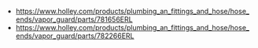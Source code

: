 - https://www.holley.com/products/plumbing_an_fittings_and_hose/hose_ends/vapor_guard/parts/781656ERL
- https://www.holley.com/products/plumbing_an_fittings_and_hose/hose_ends/vapor_guard/parts/782266ERL
